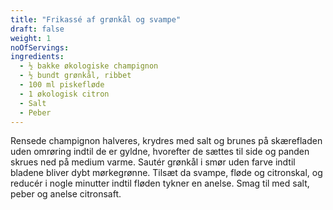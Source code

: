 ```yaml
---
title: "Frikassé af grønkål og svampe"
draft: false
weight: 1
noOfServings: 
ingredients:
  - ½ bakke økologiske champignon
  - ½ bundt grønkål, ribbet
  - 100 ml piskefløde
  - 1 økologisk citron
  - Salt
  - Peber
---
```


Rensede champignon halveres, krydres med salt og brunes på skærefladen
uden omrøring indtil de er gyldne, hvorefter de sættes til side og
panden skrues ned på medium varme. Sautér grønkål i smør uden farve
indtil bladene bliver dybt mørkegrønne. Tilsæt da svampe, fløde og
citronskal, og reducér i nogle minutter indtil fløden tykner en anelse.
Smag til med salt, peber og anelse citronsaft.

